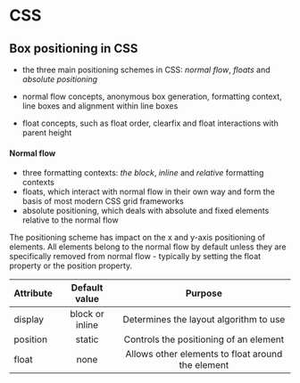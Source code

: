 # CSS

## Box positioning in CSS
   + the three main positioning schemes in CSS: *normal flow*, *floats* and *absolute positioning*
   
   + normal flow concepts, anonymous box generation, formatting context, line boxes and alignment within line boxes
   
   + float concepts, such as float order, clearfix and float interactions with parent height
   
 #### Normal flow
   - three formatting contexts: *the block*, *inline* and *relative* formatting contexts
   - floats, which interact with normal flow in their own way and form the basis of most modern CSS grid frameworks
   - absolute positioning, which deals with absolute and fixed elements relative to the normal flow
   
   The positioning scheme has impact on the x and y-axis positioning of elements. All elements belong to the normal flow by default unless they are specifically removed from normal flow - typically by setting the float property or the position property.
   
   | Attribute 	| Default value 	| Purpose                                          |
   |--------------|:---------------:|:------------------------------------------------:|
   | display 	   | block or inline | Determines the layout algorithm to use           |
   | position 	   | static 	      | Controls the positioning of an element           |
   | float 	      | none 	         | Allows other elements to float around the element|
